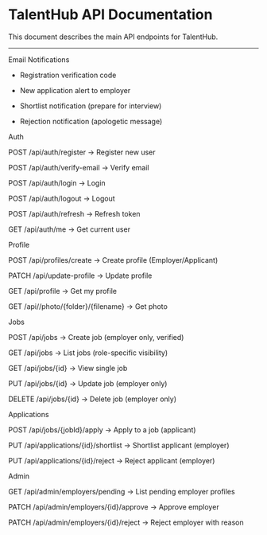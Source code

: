 # TalentHub API Documentation

This document describes the main API endpoints for TalentHub.

---

Email Notifications

- Registration verification code

- New application alert to employer

- Shortlist notification (prepare for interview)

- Rejection notification (apologetic message)


Auth

POST /api/auth/register → Register new user

POST /api/auth/verify-email → Verify email

POST /api/auth/login → Login

POST /api/auth/logout → Logout

POST /api/auth/refresh → Refresh token

GET /api/auth/me → Get current user


Profile

POST /api/profiles/create → Create profile (Employer/Applicant)

PATCH /api/update-profile → Update profile

GET /api/profile → Get my profile

GET /api//photo/{folder}/{filename} → Get photo


Jobs

POST /api/jobs → Create job (employer only, verified)

GET /api/jobs → List jobs (role-specific visibility)

GET /api/jobs/{id} → View single job

PUT /api/jobs/{id} → Update job (employer only)

DELETE /api/jobs/{id} → Delete job (employer only)


Applications

POST /api/jobs/{jobId}/apply → Apply to a job (applicant)

PUT /api/applications/{id}/shortlist → Shortlist applicant (employer)

PUT /api/applications/{id}/reject → Reject applicant (employer)

Admin

GET /api/admin/employers/pending → List pending employer profiles

PATCH /api/admin/employers/{id}/approve → Approve employer

PATCH /api/admin/employers/{id}/reject → Reject employer with reason
